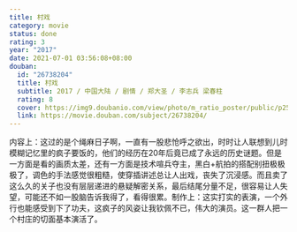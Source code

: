 ```yaml
---
title: 村戏
category: movie
status: done
rating: 3
year: "2017"
date: 2021-07-01 03:56:08+08:00
douban:
  id: "26738204"
  title: 村戏
  subtitle: 2017 / 中国大陆 / 剧情 / 郑大圣 / 李志兵 梁春柱
  rating: 8
  cover: https://img9.doubanio.com/view/photo/m_ratio_poster/public/p2516300806.jpg
  link: https://movie.douban.com/subject/26738204/
---
```


内容上：这过的是个绳麻日子啊，一直有一股悲怆呼之欲出，时时让人联想到儿时模糊记忆里的疯子要饭的，他们的经历在20年后竟已成了永远的历史谜题。但是一方面是看的画质太差，还有一方面是技术喧兵夺主，黑白+航拍的搭配别扭极极极了，调色的手法感觉很粗糙，使穿插讲述总让人出戏，丧失了沉浸感。而且卖了这么久的关子也没有层层递进的悬疑解密关系，最后结尾分量不足，很容易让人失望，可能还不如一股脑告诉我得了，看得很累。制作上：这实打实的表演，一个外行也能感受到下了功夫，这疯子的风姿让我钦佩不已，伟大的演员。这一群人把一个村庄的切面基本演活了。
